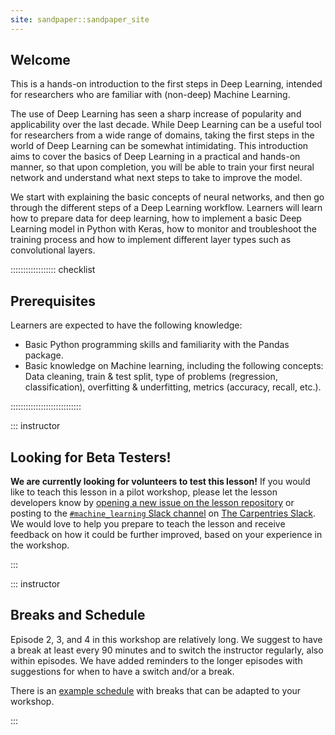 ```yaml
---
site: sandpaper::sandpaper_site
---
```

## Welcome
This is a hands-on introduction to the first steps in Deep Learning, intended for researchers who are familiar with (non-deep) Machine Learning.

The use of Deep Learning has seen a sharp increase of popularity and applicability over the last decade. While Deep Learning can be a useful tool for researchers from a wide range of domains, taking the first steps in the world of Deep Learning can be somewhat intimidating. This introduction aims to cover the basics of Deep Learning in a practical and hands-on manner, so that upon completion, you will be able to train your first neural network and understand what next steps to take to improve the model.

We start with explaining the basic concepts of neural networks, and then go through the different steps of a Deep Learning workflow. Learners will learn how to prepare data for deep learning, how to implement a basic Deep Learning model in Python with Keras, how to monitor and troubleshoot the training process and how to implement different layer types such as convolutional layers.

:::::::::::::::::: checklist

## Prerequisites
Learners are expected to have the following knowledge:

- Basic Python programming skills and familiarity with the Pandas package.
- Basic knowledge on Machine learning, including the following concepts: Data cleaning, train & test split, type of problems (regression, classification), overfitting & underfitting, metrics (accuracy, recall, etc.).

::::::::::::::::::::::::::::

::: instructor

## Looking for Beta Testers!
**We are currently looking for volunteers to test this lesson!**
If you would like to teach this lesson in a pilot workshop,
please let the lesson developers know by
[opening a new issue on the lesson repository](https://github.com/carpentries-incubator/deep-learning-intro/issues/new)
or posting to the [`#machine_learning` Slack channel](https://swcarpentry.slack.com/archives/CKLUYLY2F)
on [The Carpentries Slack](https://swc-slack-invite.herokuapp.com/).
We would love to help you prepare to teach the lesson and
receive feedback on how it could be further improved,
based on your experience in the workshop.

:::

::: instructor

## Breaks and Schedule

Episode 2, 3, and 4 in this workshop are relatively long.
We suggest to have a break at least every 90 minutes and to switch the instructor regularly, also within episodes.
We have added reminders to the longer episodes with suggestions for when to have a switch and/or a break.

There is an [example schedule](schedule.html) with breaks that can be adapted to your workshop.

:::
